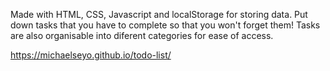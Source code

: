 Made with HTML, CSS, Javascript and localStorage for storing data. Put down tasks that you have to complete so that you won't forget them! Tasks are also organisable into diferent categories for ease of access.

https://michaelseyo.github.io/todo-list/
